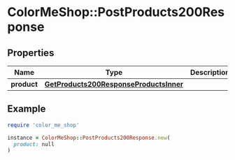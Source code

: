 # ColorMeShop::PostProducts200Response

## Properties

| Name | Type | Description | Notes |
| ---- | ---- | ----------- | ----- |
| **product** | [**GetProducts200ResponseProductsInner**](GetProducts200ResponseProductsInner.md) |  | [optional] |

## Example

```ruby
require 'color_me_shop'

instance = ColorMeShop::PostProducts200Response.new(
  product: null
)
```

